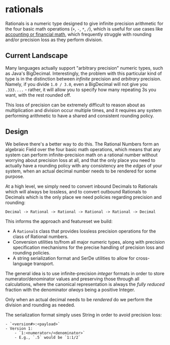 rationals
=========

Rationals is a numeric type designed to give infinite precision arithmetic for the four basic math operations (`+`, `-`, `*`, `/`), which is useful for use cases like [accounting or financial math](https://www.justinyan.com/post/algebraforaccounting/), which frequently struggle with rounding and/or precision loss as they perform division.

## Current Landscape

Many languages actually support "arbitrary precision" numeric types, such as Java's BigDecimal.  Interestingly, the problem with this particular kind of type is in the distinction between *infinite* precision and *arbitrary* precision.  Namely, if you divide `1.0 / 3.0`, even a BigDecimal will not give you `.333....` - rather, it will allow you to specify how many repeating 3s you want, with the rest rounded off.

This loss of precision can be extremely difficult to reason about as multiplication and division occur multiple times, and it requires any system performing arithmetic to have a shared and consistent rounding policy.

## Design

We believe there's a better way to do this.  The Rational Numbers form an algebraic Field over the four basic math operations, which means that any system can perform infinite-precision math on a rational number without worrying about precision loss at all, and that the only place you need to actually have a rounding policy with any consistency are the *edges* of your system, when an actual decimal number needs to be rendered for some purpose.

At a high level, we simply need to convert inbound Decimals to Rationals which will always be lossless, and to convert outbound Rationals to Decimals which is the only place we need policies regarding precision and rounding:

    Decimal -> Rational -> Rational -> Rational -> Rational -> Decimal

This informs the approach and featureset we build:

- A `Rational`s class that provides lossless precision operations for the class of Rational numbers.
- Conversion utilities to/from all major numeric types, along with precision specification mechanisms for the precise handling of precision loss and rounding policies.
- A string serialization format and SerDe utilities to allow for cross-language transport.

The general idea is to use infinite-precision *integer* formats in order to store numerator/denominator values and preserving those through all calculations, where the canonical representation is always the *fully reduced* fraction with the denominator *always* being a positive Integer.

Only when an actual decimal needs to be *rendered* do we perform the division and rounding as needed.

The serialization format simply uses String in order to avoid precision loss:

    - `<version#>:<payload>`
    - Version 1:
        - `1:<numerator>/<denominator>`
        - E.g., `.5` would be `1:1/2`
